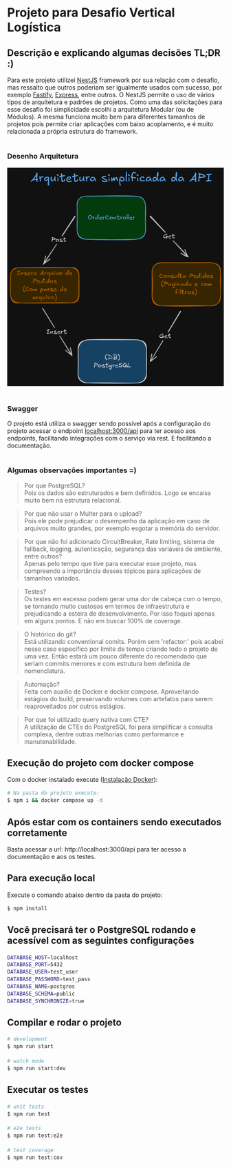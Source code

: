 # Projeto para Desafio Vertical Logística

## Descrição e explicando algumas decisões TL;DR :)

Para este projeto utilizei
[NestJS](https://github.com/nestjs/nest) framework por sua relação com o desafio, mas ressalto que outros poderiam ser igualmente usados com sucesso, por exemplo [Fastify](https://fastify.dev/), [Express](https://expressjs.com/), entre outros. O NestJS permite o uso de vários tipos de arquitetura e padrões de projetos. Como uma das solicitações para esse desafio foi simplicidade escolhi a arquitetura Modular (ou de Módulos). A mesma funciona muito bem para diferentes tamanhos de projetos pois permite criar aplicações com baixo acoplamento, e é muito relacionada a própria estrutura do framework.

#

### Desenho Arquitetura

![Arquitetura Simplificada](./assets/arquitetura-simplificada.png)

#

### Swagger

O projeto está utiliza o swagger sendo possível após a configuração do projeto acessar o endpoint [localhost:3000/api](http://localhost:3000/api) para ter acesso aos endpoints, facilitando integrações com o serviço via rest. E facilitando a documentação.

#

### Algumas observações importantes =)

> Por que PostgreSQL?<br> Pois os dados são estruturados e bem definidos. Logo se encaisa muito bem na estrutura relacional.

> Por que não usar o Multer para o upload?<br> Pois ele pode prejudicar o desempenho da aplicação em caso de arquivos muito grandes, por exemplo esgotar a memória do servidor.

> Por que não foi adicionado CircuitBreaker, Rate limiting, sistema de fallback, logging, autenticação, segurança das variáveis de ambiente, entre outros?<br>Apenas pelo tempo que tive para executar esse projeto, mas compreendo a importância desses tópicos para aplicações de tamanhos variados.

> Testes?<br>Os testes em excesso podem gerar uma dor de cabeça com o tempo, se tornando muito custosos em termos de infraestrutura e prejudicando a esteira de desenvolvimento. Por isso foquei apenas em alguns pontos. E não em buscar 100% de coverage.

> O histórico do git?<br> Está utilizando conventional comits. Porém sem 'refactor:' pois acabei nesse caso específico por limite de tempo criando todo o projeto de uma vez. Então estará um pouco diferente do recomendado que seriam commits menores e com estrutura bem definida de nomenclatura.

> Automação?<br>Feita com auxílio de Docker e docker compose. Aproveitando estágios do build, preservando volumes com artefatos para serem reaproveitados por outros estágios.

> Por que foi utilizado query nativa com CTE?<br>A utilização de CTEs do PostgreSQL foi para simplificar a consulta complexa, dentre outras melhorias como performance e manutenabilidade.

## Execução do projeto com docker compose

Com o docker instalado execute ([Instalação Docker](https://docs.docker.com/engine/install)):

```bash
# Na pasta do projeto execute:
$ npm i && docker compose up -d
```

## Após estar com os containers sendo executados corretamente

Basta acessar a url: http://localhost:3000/api para ter acesso a documentação e aos os testes.

## Para execução local

Execute o comando abaixo dentro da pasta do projeto:

```bash
$ npm install
```

## Você precisará ter o PostgreSQL rodando e acessível com as seguintes configurações

```bash
DATABASE_HOST=localhost
DATABASE_PORT=5432
DATABASE_USER=test_user
DATABASE_PASSWORD=test_pass
DATABASE_NAME=postgres
DATABASE_SCHEMA=public
DATABASE_SYNCHRONIZE=true
```

## Compilar e rodar o projeto

```bash
# development
$ npm run start

# watch mode
$ npm run start:dev
```

## Executar os testes

```bash
# unit tests
$ npm run test

# e2e tests
$ npm run test:e2e

# test coverage
$ npm run test:cov
```

